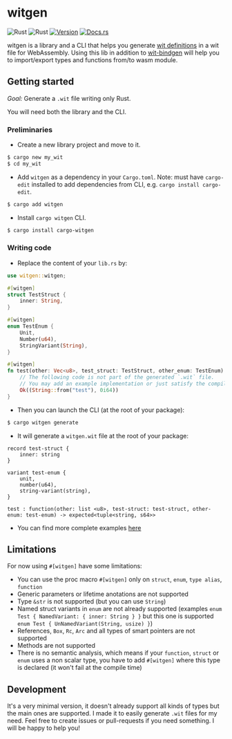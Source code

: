 # witgen

![Rust](https://img.shields.io/badge/rust-stable-brightgreen.svg)
![Rust](https://github.com/bnjjj/witgen/workflows/Rust/badge.svg)
[![Version](https://img.shields.io/crates/v/witgen.svg)](https://crates.io/crates/witgen)
[![Docs.rs](https://docs.rs/witgen/badge.svg)](https://docs.rs/witgen)

witgen is a library and a CLI that helps you generate [wit definitions](https://github.com/bytecodealliance/wit-bindgen/blob/main/WIT.md) in a wit file for WebAssembly. Using this lib in addition to [wit-bindgen](https://github.com/bytecodealliance/wit-bindgen) will help you to import/export types and functions from/to wasm module.

## Getting started

_Goal:_ Generate a `.wit` file writing only Rust.

You will need both the library and the CLI.

### Preliminaries

- Create a new library project and move to it.

```bash
$ cargo new my_wit
$ cd my_wit
```

- Add `witgen` as a dependency in your `Cargo.toml`. Note: must have `cargo-edit` installed to add dependencies from CLI, e.g. `cargo install cargo-edit`.

```bash
$ cargo add witgen
```

- Install `cargo witgen` CLI.

```bash
$ cargo install cargo-witgen
```

### Writing code

- Replace the content of your `lib.rs` by:

```rust
use witgen::witgen;

#[witgen]
struct TestStruct {
    inner: String,
}

#[witgen]
enum TestEnum {
    Unit,
    Number(u64),
    StringVariant(String),
}

#[witgen]
fn test(other: Vec<u8>, test_struct: TestStruct, other_enum: TestEnum) -> Result<(String, i64), String> {
    // The following code is not part of the generated `.wit` file.
    // You may add an example implementation or just satisfy the compiler with a `todo!()`.
    Ok((String::from("test"), 0i64))
}
```

- Then you can launch the CLI (at the root of your package):

```bash
$ cargo witgen generate
```

- It will generate a `witgen.wit` file at the root of your package:

```wit
record test-struct {
    inner: string
}

variant test-enum {
    unit,
	number(u64),
	string-variant(string),
}

test : function(other: list <u8>, test-struct: test-struct, other-enum: test-enum) -> expected<tuple<string, s64>>
```

- You can find more complete examples [here](./examples)

## Limitations

For now using `#[witgen]` have some limitations:

- You can use the proc macro `#[witgen]` only on `struct`, `enum`, `type alias`, `function`
- Generic parameters or lifetime anotations are not supported
- Type `&str` is not supported (but you can use `String`)
- Named struct variants in `enum` are not already supported (examples `enum Test { NamedVariant: { inner: String } }` but this one is supported `enum Test { UnNamedVariant(String, usize) }`)
- References, `Box`, `Rc`, `Arc` and all types of smart pointers are not supported
- Methods are not supported
- There is no semantic analysis, which means if your `function`, `struct` or `enum` uses a non scalar type, you have to add `#[witgen]` where this type is declared (it won't fail at the compile time)

## Development

It's a very minimal version, it doesn't already support all kinds of types but the main ones are supported. I made it to easily generate `.wit` files for my need. Feel free to create issues or pull-requests if you need something. I will be happy to help you!
